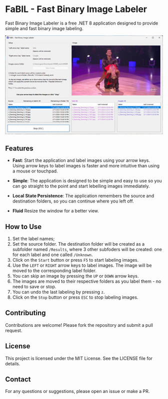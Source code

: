 # FaBIL - Fast Binary Image Labeler

Fast Binary Image Labeler is a free .NET 8 application designed to provide simple and fast binary image labeling.

![Screenshot](FastImageLabeler/assets/Screenshot.png)

## Features

- **Fast**:
Start the application and label images using your arrow keys.
Using arrow keys to label images is faster and more intuitive than using a mouse or touchpad.

- **Simple**: The application is designed to be simple and easy to use so you can go straight to the point and start lebelling images immediately.
- **Local State Persistence**: The application remembers the source and destination folders, so you can continue where you left off.
- **Fluid** Resize the window for a better view.

## How to Use

1. Set the label names;
2. Set the source folder. The destination folder will be created as a subfolder named `/Results`, where 3 other subfoders will be created: one for each label and one called `/Unknown`.
3. Click on the `Start` button or press `F5` to start labeling images.
4. Use the `LEFT` or `RIGHT` arrow keys to label images. The image will be moved to the corresponding label folder.
5. You can skip an image by pressing the `UP` or `DOWN` arrow keys.
6. The images are moved to their respective folders as you label them - no need to save or stop.
7. You can undo the last labeling by pressing `z`.
8. Click on the `Stop` button or press `ESC` to stop labeling images.

## Contributing

Contributions are welcome! Please fork the repository and submit a pull request.

## License

This project is licensed under the MIT License. See the LICENSE file for details.

## Contact

For any questions or suggestions, please open an issue or make a PR.
